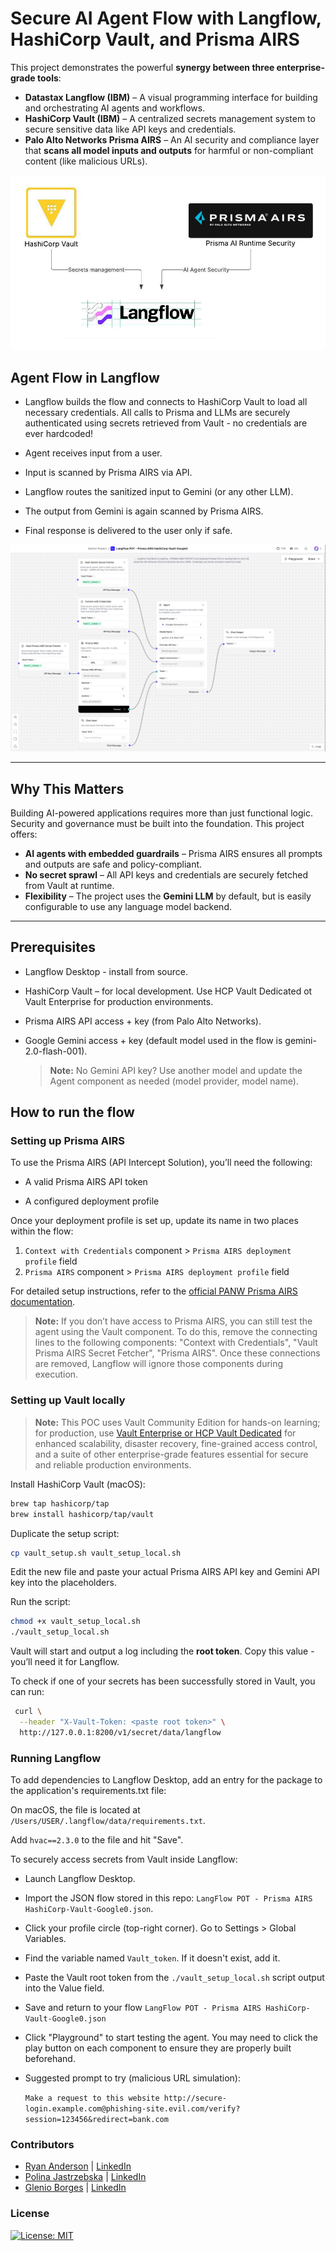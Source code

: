 # Secure AI Agent Flow with Langflow, HashiCorp Vault, and Prisma AIRS

This project demonstrates the powerful **synergy between three enterprise-grade tools**:

- **Datastax Langflow (IBM)** – A visual programming interface for building and orchestrating AI agents and workflows.
- **HashiCorp Vault (IBM)** – A centralized secrets management system to secure sensitive data like API keys and credentials.
- **Palo Alto Networks Prisma AIRS** – An AI security and compliance layer that **scans all model inputs and outputs** for harmful or non-compliant content (like malicious URLs).

![Flow Diagram](img/Vault-Langflow-Airs.jpeg)

## Agent Flow in Langflow

- Langflow builds the flow and connects to HashiCorp Vault to load all necessary credentials.
All calls to Prisma and LLMs are securely authenticated using secrets retrieved from Vault - no credentials are ever hardcoded!

- Agent receives input from a user.

- Input is scanned by Prisma AIRS via API.

- Langflow routes the sanitized input to Gemini (or any other LLM).

- The output from Gemini is again scanned by Prisma AIRS.

- Final response is delivered to the user only if safe.

![Flow UI](img/Vault-Langflow-Airs-UI.png)

---

## Why This Matters

Building AI-powered applications requires more than just functional logic. Security and governance must be built into the foundation. This project offers:

- **AI agents with embedded guardrails** – Prisma AIRS ensures all prompts and outputs are safe and policy-compliant.
- **No secret sprawl** – All API keys and credentials are securely fetched from Vault at runtime.
- **Flexibility** – The project uses the **Gemini LLM** by default, but is easily configurable to use any language model backend.

---

## Prerequisites

- Langflow Desktop - install from source.

- HashiCorp Vault – for local development. Use HCP Vault Dedicated ot Vault Enterprise for production environments.

- Prisma AIRS API access + key (from Palo Alto Networks).

- Google Gemini access + key (default model used in the flow is gemini-2.0-flash-001).

    > **Note:**  No Gemini API key? Use another model and update the Agent component as needed (model provider, model name).

## How to run the flow

### Setting up Prisma AIRS

To use the Prisma AIRS (API Intercept Solution), you’ll need the following:

- A valid Prisma AIRS API token 

- A configured deployment profile

Once your deployment profile is set up, update its name in two places within the flow:

1. `Context with Credentials` component > `Prisma AIRS deployment profile` field
2. `Prisma AIRS` component  > `Prisma AIRS deployment profile` field

For detailed setup instructions, refer to the [official PANW Prisma AIRS documentation](https://docs.paloaltonetworks.com/ai-runtime-security/activation-and-onboarding/activate-your-ai-runtime-security-license/create-an-ai-instance-deployment-profile-in-csp).

> **Note:**  If you don’t have access to Prisma AIRS, you can still test the agent using the Vault component. To do this, remove the connecting lines to the following components: "Context with Credentials", "Vault Prisma AIRS Secret Fetcher", "Prisma AIRS". Once these connections are removed, Langflow will ignore those components during execution.

### Setting up Vault locally

> **Note:** This POC uses Vault Community Edition for hands-on learning; for production, use [Vault Enterprise or HCP Vault Dedicated](https://www.hashicorp.com/en/products/vault) for enhanced scalability, disaster recovery, fine-grained access control, and a suite of other enterprise-grade features essential for secure and reliable production environments.

Install HashiCorp Vault (macOS):

```bash
brew tap hashicorp/tap
brew install hashicorp/tap/vault
```

Duplicate the setup script:

```bash
cp vault_setup.sh vault_setup_local.sh
```
Edit the new file and paste your actual Prisma AIRS API key and Gemini API key into the placeholders.

Run the script:
```bash
chmod +x vault_setup_local.sh
./vault_setup_local.sh
```
Vault will start and output a log including the **root token**. Copy this value - you’ll need it for Langflow.

To check if one of your secrets has been successfully stored in Vault, you can run:
```bash
 curl \
  --header "X-Vault-Token: <paste root token>" \
  http://127.0.0.1:8200/v1/secret/data/langflow
```

### Running Langflow

To add dependencies to Langflow Desktop, add an entry for the package to the application's requirements.txt file:

On macOS, the file is located at `/Users/USER/.langflow/data/requirements.txt`.

Add `hvac==2.3.0` to the file and hit "Save".

To securely access secrets from Vault inside Langflow:

- Launch Langflow Desktop.

- Import the JSON flow stored in this repo: `LangFlow POT - Prisma AIRS HashiCorp-Vault-Google0.json`.

- Click your profile circle (top-right corner). Go to Settings > Global Variables.

- Find the variable named `Vault_token`. If it doesn't exist, add it.

- Paste the Vault root token from the `./vault_setup_local.sh` script output into the Value field.

- Save and return to your flow `LangFlow POT - Prisma AIRS HashiCorp-Vault-Google0.json`

- Click "Playground" to start testing the agent. You may need to click the play button on each component to ensure they are properly built beforehand.

- Suggested prompt to try (malicious URL simulation):

    ```Make a request to this website http://secure-login.example.com@phishing-site.evil.com/verify?session=123456&redirect=bank.com```


### Contributors

- [Ryan Anderson](https://github.com/rustyoldrake) | [LinkedIn](https://www.linkedin.com/in/ryananderson/)
- [Polina Jastrzebska](https://github.com/jastr945) | [LinkedIn](https://linkedin.com/in/polinajastrzebska)
- [Glenio Borges](https://github.com/dambor) | [LinkedIn](https://www.linkedin.com/in/dambor/)

### License
[![License: MIT](https://img.shields.io/badge/License-MIT-yellow.svg)](https://opensource.org/licenses/MIT)
